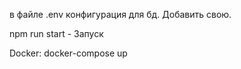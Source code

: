 в файле .env конфигурация для бд. Добавить свою.

npm run start - Запуск

Docker:
docker-compose up
